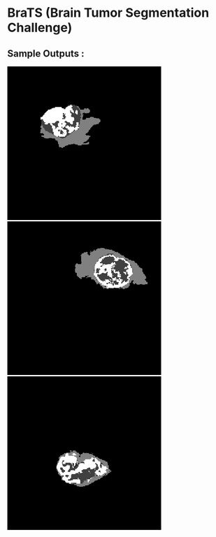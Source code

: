 # BraTS (Brain Tumor Segmentation Challenge)

## Sample Outputs :

![](./outputs/2.png)
![](./outputs/3.png)
![](./outputs/4.png)

